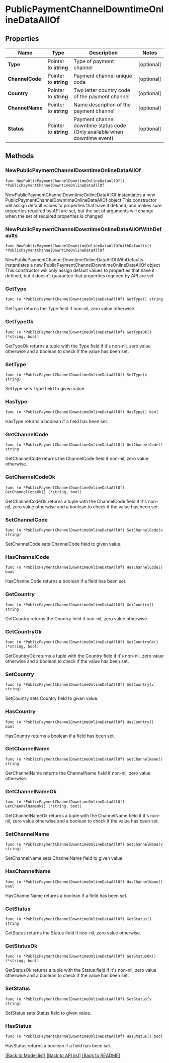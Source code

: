 # PublicPaymentChannelDowntimeOnlineDataAllOf

## Properties

Name | Type | Description | Notes
------------ | ------------- | ------------- | -------------
**Type** | Pointer to **string** | Type of payment channel | [optional] 
**ChannelCode** | Pointer to **string** | Payment channel unique code | [optional] 
**Country** | Pointer to **string** | Two letter country code of the payment channel | [optional] 
**ChannelName** | Pointer to **string** | Name description of the payment channel | [optional] 
**Status** | Pointer to **string** | Payment channel downtime status code (Only available when downtime event) | [optional] 

## Methods

### NewPublicPaymentChannelDowntimeOnlineDataAllOf

`func NewPublicPaymentChannelDowntimeOnlineDataAllOf() *PublicPaymentChannelDowntimeOnlineDataAllOf`

NewPublicPaymentChannelDowntimeOnlineDataAllOf instantiates a new PublicPaymentChannelDowntimeOnlineDataAllOf object
This constructor will assign default values to properties that have it defined,
and makes sure properties required by API are set, but the set of arguments
will change when the set of required properties is changed

### NewPublicPaymentChannelDowntimeOnlineDataAllOfWithDefaults

`func NewPublicPaymentChannelDowntimeOnlineDataAllOfWithDefaults() *PublicPaymentChannelDowntimeOnlineDataAllOf`

NewPublicPaymentChannelDowntimeOnlineDataAllOfWithDefaults instantiates a new PublicPaymentChannelDowntimeOnlineDataAllOf object
This constructor will only assign default values to properties that have it defined,
but it doesn't guarantee that properties required by API are set

### GetType

`func (o *PublicPaymentChannelDowntimeOnlineDataAllOf) GetType() string`

GetType returns the Type field if non-nil, zero value otherwise.

### GetTypeOk

`func (o *PublicPaymentChannelDowntimeOnlineDataAllOf) GetTypeOk() (*string, bool)`

GetTypeOk returns a tuple with the Type field if it's non-nil, zero value otherwise
and a boolean to check if the value has been set.

### SetType

`func (o *PublicPaymentChannelDowntimeOnlineDataAllOf) SetType(v string)`

SetType sets Type field to given value.

### HasType

`func (o *PublicPaymentChannelDowntimeOnlineDataAllOf) HasType() bool`

HasType returns a boolean if a field has been set.

### GetChannelCode

`func (o *PublicPaymentChannelDowntimeOnlineDataAllOf) GetChannelCode() string`

GetChannelCode returns the ChannelCode field if non-nil, zero value otherwise.

### GetChannelCodeOk

`func (o *PublicPaymentChannelDowntimeOnlineDataAllOf) GetChannelCodeOk() (*string, bool)`

GetChannelCodeOk returns a tuple with the ChannelCode field if it's non-nil, zero value otherwise
and a boolean to check if the value has been set.

### SetChannelCode

`func (o *PublicPaymentChannelDowntimeOnlineDataAllOf) SetChannelCode(v string)`

SetChannelCode sets ChannelCode field to given value.

### HasChannelCode

`func (o *PublicPaymentChannelDowntimeOnlineDataAllOf) HasChannelCode() bool`

HasChannelCode returns a boolean if a field has been set.

### GetCountry

`func (o *PublicPaymentChannelDowntimeOnlineDataAllOf) GetCountry() string`

GetCountry returns the Country field if non-nil, zero value otherwise.

### GetCountryOk

`func (o *PublicPaymentChannelDowntimeOnlineDataAllOf) GetCountryOk() (*string, bool)`

GetCountryOk returns a tuple with the Country field if it's non-nil, zero value otherwise
and a boolean to check if the value has been set.

### SetCountry

`func (o *PublicPaymentChannelDowntimeOnlineDataAllOf) SetCountry(v string)`

SetCountry sets Country field to given value.

### HasCountry

`func (o *PublicPaymentChannelDowntimeOnlineDataAllOf) HasCountry() bool`

HasCountry returns a boolean if a field has been set.

### GetChannelName

`func (o *PublicPaymentChannelDowntimeOnlineDataAllOf) GetChannelName() string`

GetChannelName returns the ChannelName field if non-nil, zero value otherwise.

### GetChannelNameOk

`func (o *PublicPaymentChannelDowntimeOnlineDataAllOf) GetChannelNameOk() (*string, bool)`

GetChannelNameOk returns a tuple with the ChannelName field if it's non-nil, zero value otherwise
and a boolean to check if the value has been set.

### SetChannelName

`func (o *PublicPaymentChannelDowntimeOnlineDataAllOf) SetChannelName(v string)`

SetChannelName sets ChannelName field to given value.

### HasChannelName

`func (o *PublicPaymentChannelDowntimeOnlineDataAllOf) HasChannelName() bool`

HasChannelName returns a boolean if a field has been set.

### GetStatus

`func (o *PublicPaymentChannelDowntimeOnlineDataAllOf) GetStatus() string`

GetStatus returns the Status field if non-nil, zero value otherwise.

### GetStatusOk

`func (o *PublicPaymentChannelDowntimeOnlineDataAllOf) GetStatusOk() (*string, bool)`

GetStatusOk returns a tuple with the Status field if it's non-nil, zero value otherwise
and a boolean to check if the value has been set.

### SetStatus

`func (o *PublicPaymentChannelDowntimeOnlineDataAllOf) SetStatus(v string)`

SetStatus sets Status field to given value.

### HasStatus

`func (o *PublicPaymentChannelDowntimeOnlineDataAllOf) HasStatus() bool`

HasStatus returns a boolean if a field has been set.


[[Back to Model list]](../README.md#documentation-for-models) [[Back to API list]](../README.md#documentation-for-api-endpoints) [[Back to README]](../README.md)


